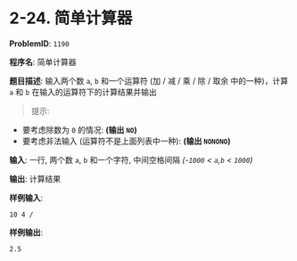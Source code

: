 # 2-24. 简单计算器

**ProblemID**: `1190`

**程序名**: 简单计算器

**题目描述**: 输入两个数 `a`, `b` 和一个运算符 (加 / 减 / 乘 / 除 / 取余 中的一种)，计算 `a` 和 `b` 在输入的运算符下的计算结果并输出

> 提示:

- 要考虑除数为 `0` 的情况: **(输出 `NO`)**
- 要考虑非法输入 (运算符不是上面列表中一种): **(输出 `NONONO`)**

**输入**: 一行, 两个数 `a`, `b` 和一个字符, 中间空格间隔 *(-`1000` < `a`,`b` < `1000`)*

**输出**: 计算结果

**样例输入**:
```text
10 4 /
```

**样例输出**:
```text
2.5
```
